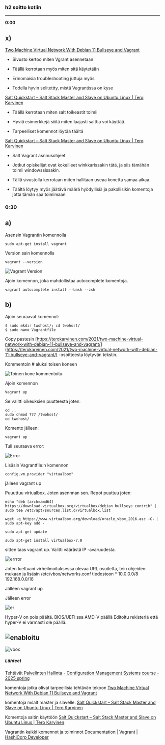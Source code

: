 ### h2 soitto kotiin

---

**0:00**

## x)

[Two Machine Virtual Network With Debian 11 Bullseye and Vagrant](https://terokarvinen.com/2021/two-machine-virtual-network-with-debian-11-bullseye-and-vagrant/)

- Sivusto kertoo miten Vgrant asennetaan

- Täällä kerrotaan myös miten sitä käytetään

- Erinomaisia troubleshooting juttuja myös

- Todella hyvin selitettty, mistä Vagrantissa on kyse





[Salt Quickstart – Salt Stack Master and Slave on Ubuntu Linux | Tero Karvinen](https://terokarvinen.com/2018/salt-quickstart-salt-stack-master-and-slave-on-ubuntu-linux/?fromSearch=salt%20quickstart%20salt%20stack%20master%20and%20slave%20on%20ubuntu%20linux)



- Täällä kerrotaan miten salt toikeastit toimii

- Hyviä esimerkkejä siiitä miten laajasti salttia voi käyttää.

- Tarpeelliset komennot löytää täältä



[Salt Quickstart – Salt Stack Master and Slave on Ubuntu Linux | Tero Karvinen](https://terokarvinen.com/2018/salt-quickstart-salt-stack-master-and-slave-on-ubuntu-linux/?fromSearch=salt%20quickstart%20salt%20stack%20master%20and%20slave%20on%20ubuntu%20linux)

- Salt Vagrant asnnusohjeet

- Jotkut opiskelijat ovat kokeilleet winkkarissakin tätä, ja siis tämähän toimii windowssissakin.

- Tällä sivustolla kerrotaan miten hallitaan useaa konetta samaa aikaa.

- Täältä löytyy myös jäätävä määrä hyödyllisiä ja pakollisikin komentoja jotta tämän saa toimimaan

### 0:30

## a)

Asensin Vagrantin komennolla

```
sudo apt-get install vagrant
```
Version sain komennolla

    vagrant --version

![Vagrant Version](https://github.com/Gerathh/palvelintenhallinta/blob/main/h21.png)

Ajoin komennon, joka mahdollistaa autocomplete komentoja.

    vagrant autocomplete install --bash --zsh

## b)

  Ajoin seuraavat komennot:

```
$ sudo mkdir twohost/; cd twohost/
$ sudo nano Vagrantfile
```
Copy pastesin [https://terokarvinen.com/2021/two-machine-virtual-network-with-debian-11-bullseye-and-vagrant/](https://terokarvinen.com/2021/two-machine-virtual-network-with-debian-11-bullseye-and-vagrant/) -osoitteesta löytyvän tekstin.

Kommentoin # aluksi toisen koneen

![Toinen kone kommentoitu](https://github.com/Gerathh/palvelintenhallinta/blob/main/h22.png)

Ajoin komennon

```
Vagrant up
```


Se valitti oikeuksien puutteesta joten:

```
cd ..
sudo chmod 777 /twohost/
cd twohost/
```

Komento jälleen:

```
vagrant up

```
Tuli seuraava error:

![Error](https://github.com/Gerathh/palvelintenhallinta/blob/main/h23.png)

Lisäsin Vagrantfile:n komennon

`config.vm.provider "virtualbox"`

jälleen vagrant up

Puuuttuu virtualbox. Joten asennnan sen. Repot puuttuu joten:

`echo "deb [arch=amd64] https://download.virtualbox.org/virtualbox/debian bullseye contrib" | sudo tee /etc/apt/sources.list.d/virtualbox.list
`

`wget -q https://www.virtualbox.org/download/oracle_vbox_2016.asc -O- | sudo apt-key add -
`

`sudo apt-get update`

`sudo apt-get install virtualbox-7.0`

sitten taas vagrant up. Valitti väärästä IP -avaruudesta.

![errror](https://github.com/Gerathh/palvelintenhallinta/blob/main/h24.png)

Joten luettuani virheilmoituksessa olevaa URL osoitetta, tein ohjeiden mukaan ja lisäsin /etc/vbox/networks.conf tiedostoon
     * 10.0.0.0/8 192.168.0.0/16


Jälleen vagrant up

Jälleen error

![er](https://github.com/Gerathh/palvelintenhallinta/blob/main/h25.png)

Hyper-V on pois päältä.
BIOS/UEFI:ssa   AMD-V päällä
Editoitu rekisteriä että hyper-V ei varmasti ole päällä.


![enabloitu](https://github.com/Gerathh/palvelintenhallinta/blob/main/h26.png)
---
![vbox](https://github.com/Gerathh/palvelintenhallinta/blob/main/h27.png)




##### Lähteet

Tehtävät [Palvelinten Hallinta - Configuration Management Systems course - 2025 spring](https://terokarvinen.com/palvelinten-hallinta/)

komentoja jotka olivat tarpeellisia tehtävän tekoon [Two Machine Virtual Network With Debian 11 Bullseye and Vagrant](https://terokarvinen.com/2021/two-machine-virtual-network-with-debian-11-bullseye-and-vagrant/)

komentoja msalt master ja slavelle. [Salt Quickstart – Salt Stack Master and Slave on Ubuntu Linux | Tero Karvinen](https://terokarvinen.com/2018/salt-quickstart-salt-stack-master-and-slave-on-ubuntu-linux/?fromSearch=salt%20quickstart%20salt%20stack%20master%20and%20slave%20on%20ubuntu%20linux)

Komentoja saltin käyttöön [Salt Quickstart – Salt Stack Master and Slave on Ubuntu Linux | Tero Karvinen](https://terokarvinen.com/2018/salt-quickstart-salt-stack-master-and-slave-on-ubuntu-linux/?fromSearch=salt%20quickstart%20salt%20stack%20master%20and%20slave%20on%20ubuntu%20linux)

Vagrantin kaikki komennot ja toiminnot [Documentation | Vagrant | HashiCorp Developer](https://developer.hashicorp.com/vagrant/docs)


